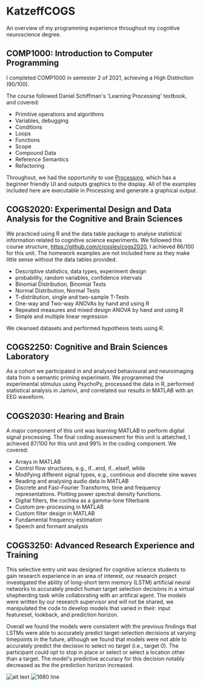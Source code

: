 # KatzeffCOGS
An overview of my programming experience throughout my cognitive neuroscience degree.

## COMP1000: Introduction to Computer Programming
I completed COMP1000 in semester 2 of 2021, achieving a High Distinction (90/100). 

The course followed Daniel Schiffman's 'Learning Processing' textbook, and covered:
* Primitive operations and algorithms
* Variables, debugging
* Conditions
* Loops
* Functions
* Scope
* Compound Data
* Reference Semantics
* Refactoring

Throughout, we had the opportunity to use [Processing]([url](https://processing.org/download)), which has a beginner friendly UI and outputs graphics to the display. 
All of the examples included here are executable in Processing and generate a graphical output. 


## COGS2020: Experimental Design and Data Analysis for the Cognitive and Brain Sciences
We practiced using R and the data table package to analyse statistical information related to cognitive science experiments. 
We followed this course structure, https://github.com/crossley/cogs2020, I achieved 86/100 for this unit. The homework examples are not included here as they make little sense without the data tables provided. 
* Descriptive statistics, data types, experiment design
* probability, random variables, confidence intervals
* Binomial Distribution, Binomial Tests
* Normal Distribution, Normal Tests
* T-distribution, single and two-sample T-Tests
* One-way and Two-way ANOVAs by hand and using R
* Repeated measures and mixed design ANOVA by hand and using R
* Simple and multiple linear regression

We cleansed datasets and performed hypothesis tests using R. 

## COGS2250: Cognitive and Brain Sciences Laboratory
As a cohort we participated in and analysed behavioural and neuroimaging data from a semantic priming experiment. We programmed the experimental stimulus using PsychoPy, processed the data in R, performed statistical analysis in Jamovi, and correlated our results in MATLAB with an EEG waveform.

## COGS2030: Hearing and Brain
A major component of this unit was learning MATLAB to perform digital signal processing. The final coding assessment for this unit is attatched, I achieved 87/100 for this unit and 99% in the coding component.
We covered:
* Arrays in MATLAB
* Control flow structures, e.g., if...end, if...elseif, while
* Modifying different signal types, e.g., continous and discrete sine waves
* Reading and analysing audio data in MATLAB
* Discrete and Fast-Fourier Transforms, time and frequency representations. Plotting power spectral density functions. 
* Digital filters, the cochlea as a gamma-tone filterbank
* Custom pre-processing in MATLAB
* Custom filter design in MATLAB
* Fundamental frequency estimation
* Speech and formant analysis

## COGS3250: Advanced Research Experience and Training
This selective entry unit was designed for cognitive science students to gain research experience in an area of interest, our research project investigated the ability of long-short term memory (LSTM) artificial neural networks to accurately predict human target selection decisions in a virtual shepherding task while collaborating with an artifical agent. The models were written by our research supervisor and will not be shared, we manipulated the code to develop models that varied in their: input featureset, lookback, and prediction horizon. 

Overall we found the models were consistent with the previous findings that LSTMs were able to accurately predict target-selection decisions at varying timepoints in the future, although we found that models were not able to accurately predict the decision to select no target (i.e., target 0). The participant could opt to stop in place or select or select a location other than a target. The model's predictive accuracy for this decision notably decreased as the the prediction horizon increased. 

![alt text](http://url/to/img.png)
![1680 line](https://github.com/gabrielkatzeff/KatzeffCOGS/assets/89640578/53b73798-c2d9-4362-acd7-ddbc81e7002b)
